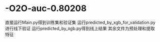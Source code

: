 # -O2O-auc-0.80208
直接运行Main.py得到训练集和验证集
运行predicted_by_xgb_for_validation.py进行线下验证
运行predicted_by_xgb.py得到线上结果
其余文件为预处理和提取特征
